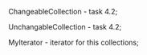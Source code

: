 ChangeableCollection - task 4.2;

UnchangableCollection - task 4.2;

MyIterator - iterator for this collections;
